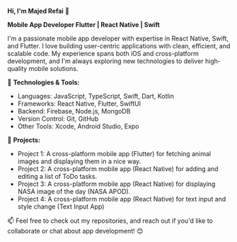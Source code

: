 **Hi, I'm Majed Refai** 👋

**Mobile App Developer Flutter | React Native | Swift**

I'm a passionate mobile app developer with expertise in React Native, Swift, and Flutter. I love building user-centric applications with clean, efficient, and scalable code. My experience spans both iOS and cross-platform development, and I'm always exploring new technologies to deliver high-quality mobile solutions.

🔧 **Technologies & Tools:**
- Languages: JavaScript, TypeScript, Swift, Dart, Kotlin
- Frameworks: React Native, Flutter, SwiftUI
- Backend: Firebase, Node.js, MongoDB
- Version Control: Git, GitHub
- Other Tools: Xcode, Android Studio, Expo

🚀 **Projects:**
- Project 1: A cross-platform mobile app (Flutter) for fetching animal images and displaying them in a nice way.
- Project 2: A cross-platform mobile app (React Native) for adding and editing a list of ToDo tasks.
- Project 3: A cross-platform mobile app (React Native) for displaying NASA image of the day (NASA APOD).
- Project 4: A cross-platform mobile app (React Native) for text input and style change (Text Input App)

📫 Feel free to check out my repositories, and reach out if you'd like to collaborate or chat about app development! 😊

<!---
majdref/majdref is a ✨ special ✨ repository because its `README.md` (this file) appears on your GitHub profile.
You can click the Preview link to take a look at your changes.
--->
